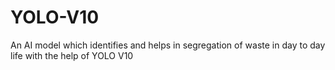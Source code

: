 # YOLO-V10
An AI model which identifies and helps in segregation of waste in day to day life with the help of YOLO V10
